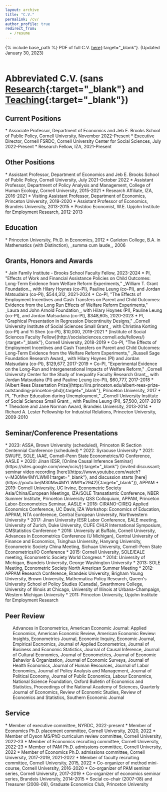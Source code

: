 ```yaml
---
layout: archive
title: "C.V."
permalink: /cv/
author_profile: true
redirect_from:
  - /resume
---
```


{% include base_path %}
PDF of full C.V. [here](https://peizhuan.github.io/cv_files/CV_ZhuanPei.pdf){:target="_blank"}. (Updated January 30, 2023)<br>
<br>

Abbreviated C.V. (sans [Research](https://peizhuan.github.io/research/){:target="_blank"} and [Teaching](https://peizhuan.github.io/teaching/){:target="_blank"})
======

<h2>Current Positions</h2>
* Associate Professor, Department of Economics and Jeb E. Brooks School of Public Policy, Cornell University, November 2022-Present
* Executive Director, Cornell FSRDC, Cornell University Center for Social Sciences, July 2022-Present
* Research Fellow, IZA, 2021-Present

<h2>Other Positions</h2>
* Assistant Professor, Department of Economics and Jeb E. Brooks School of Public Policy, Cornell University, July 2021-October 2022
* Assistant Professor, Department of Policy Analysis and Management, College of Human Ecology, Cornell University, 2015-2021
* Research Affiliate, IZA, 2016-2021
* Visiting Assistant Professor, Department of Economics, Princeton University, 2019-2020
* Assistant Professor of Economics, Brandeis University, 2013-2015
* Postdoc Economist, W.E. Upjohn Institute for Employment Research, 2012-2013

<h2>Education</h2>
* Princeton University, Ph.D. in Economics, 2012
* Carleton College, B.A. in Mathematics (with Distinction), _summa cum laude_, 2006

<h2>Grants, Honors and Awards</h2>
* Jain Family Institute - Brooks School Faculty Fellow, 2023-2024
* PI, "Effects of Work and Financial Assistance Policies on Child Outcomes: Long-Term Evidence from Welfare Reform Experiments," _William T. Grant Foundation_, with Hilary Hoynes (co-PI), Pauline Leung (co-PI), and Jordan Matsudaira (co-PI), $544,312, 2021-2024
* Co-PI, "The Effects of Employment Incentives and Cash Transfers on Parent and Child Outcomes: Evidence from the Long Run Effects of Welfare Reform Experiments," _Laura and John Arnold Foundation_, with Hilary Hoynes (PI), Pauline Leung (co-PI), and Jordan Matsudaira (co-PI), $348,605, 2020-2023
* PI, "Graphical Presentation in Regression Discontinuity Designs," _Cornell University Institute of Social Sciences Small Grant_, with Christina Korting (co-PI) and Yi Shen (co-PI), $10,000, 2019-2021
* [Institute of Social Sciences Faculty Fellow](http://socialsciences.cornell.edu/fellows/){:target="_blank"}, Cornell University, 2018-2019
* Co-PI, "The Effects of Employment Incentives and Cash Transfers on Parent and Child Outcomes: Long-Term Evidence from the Welfare Reform Experiments," _Russell Sage Foundation Research Award_, with Hilary Hoynes (PI) and Jordan Matsudaira (co-PI), $129,677, 2017-2019
* Co-PI, "Experimental Evidence on the Long-Run and Intergenerational Impacts of Welfare Reform," _Cornell University Center for the Study of Inequality Faculty Research Grant_, with Jordan Matsudaira (PI) and Pauline Leung (co-PI), $60,777, 2017-2018
* [Albert Rees Dissertation Prize](https://irs.princeton.edu/albert-rees-prize-outstanding-princeton-phd){:target="_blank"}, Princeton University, 2017
* PI, "Further Education during Unemployment," _Cornell University Institute of Social Sciences Small Grant_, with Pauline Leung (PI), $7,500, 2017-2019
* Theodore and Jane Norman Award, Brandeis University, 2013-2014
* Richard A. Lester Fellowship for Industrial Relations, Princeton University, 2009-2010

<h2>Seminar/Conference Presentations</h2>
* 2023: ASSA, Brown University (scheduled), Princeton IR Section Centennial Conference (scheduled)
* 2022: Syracuse University
* 2021: SWUFE, SOLE, IAAE, Cornell-Penn State Econometrics/IO Conference, AASLE
* 2020: Jinan IESR, [Online Causal Inference Seminar](https://sites.google.com/view/ocis/){:target="_blank"} (invited discussant; seminar video recording [here](https://www.youtube.com/watch?v=M30Mw4MYLWM){:target="_blank"}, and discussion starts [here](https://youtu.be/M30Mw4MYLWM?t=2942){:target="_blank"}), APPAM
* 2019: Cornell University, UC Irvine, Econometric Society Asia/China/European Meetings, IZA/SOLE Transatlantic Conference, NBER Summer Institute, Princeton University QSS Colloquium, APPAM, Princeton Labor-Econometrics Seminar, AASLE
* 2018: CIRANO-CIREQ Applied Economics Conference, UC Davis, IZA Workshop: Economics of Education, APPAM, NTA conference, Central European University, Northwestern University
* 2017: Jinan University IESR Labor Conference, EALE meeting, University of Zurich, Duke University, CUFE CHLR International Symposium, CMStatistics Conference
* 2016: University at Buffalo, Cornell University, Advances in Econometrics Conference (U Michigan), Central University of Finance and Economics, Tsinghua University, Hanyang University, Econometric Society China Meeting, Sichuan University, Cornell-Penn State Econometrics/IO Conference
* 2015: Cornell University, SOLE/EALE meeting, Econometric Society World Congress
* 2014: University of Michigan, Brandeis University, George Washington University
* 2013: SOLE Meeting, Econometric Society North American Summer Meeting
* 2012: APPAM Research Conference, Brandeis University, Brigham Young University, Brown University, Mathematica Policy Research, Queen's University School of Policy Studies (Canada), Swarthmore College, University of Illinois at Chicago, University of Illinois at Urbana-Champaign, Western Michigan University
* 2011: Princeton University, Upjohn Institute for Employment Research

<h2>Peer Review</h2>
<ul><li style="list-style-type: none;">Advances in Econometrics, American Economic Journal: Applied Economics, American Economic Review, American Economic Review: Insights, Econometrics Journal, Economic Inquiry, Economic Journal, Empirical Eocnomics, Journal of Applied Econometrics, Journal of Business and Economic Statistics, Journal of Causal Inference, Journal of Cultural Economics, Journal of Econometrics, Journal of Economic Behavior & Organization, Journal of Economic Surveys, Journal of Health Economics, Journal of Human Resources, Journal of Labor Economics, Journal of Policy Analysis and Management, Journal of Political Economy, Journal of Public Economics, Labour Economics, National Science Foundation, Oxford Bulletin of Economics and Statistics, Proceedings of the National Academy of Sciences, Quarterly Journal of Economics, Review of Economic Studies, Review of Economics and Statistics, Southern Economic Journal</li></ul>

<h2>Service</h2>
* Member of executive committee, NYRDC, 2022-present
* Member of Economics Ph.D. placement committee, Cornell University, 2020, 2022
* Member of Dyson MS/PhD curriculum review committee, Cornell University, 2022-23
* Member of Economics recruiting committee, Cornell University, 2022-23
* Member of PAM Ph.D. admissions committee, Cornell University, 2022
* Member of Economics Ph.D. admissions committee, Cornell University, 2017-2019, 2021-2022
* Member of faculty recruiting committee, Cornell University, 2015, 2022
* Co-organizer of method mini-course, Cornell University, 2016-2020
* Co-organizer of PAM seminar series, Cornell University, 2017-2019
* Co-organizer of economics seminar series, Brandeis University, 2014-2015
* Social co-chair (2007-08) and Treasurer (2008-09), Graduate Economics Club, Princeton University
